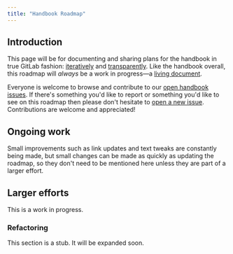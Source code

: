 ```yaml
---
title: "Handbook Roadmap"
---
```


## Introduction

This page will be for documenting and sharing plans for the handbook in true GitLab fashion: [iteratively](/handbook/values/#iteration) and [transparently](/handbook/values/#transparency). Like the handbook overall, this roadmap will *always* be a work in progress—a [living document](https://en.wikipedia.org/wiki/Living_document).

Everyone is welcome to browse and contribute to our [open handbook issues](https://gitlab.com/gitlab-com/www-gitlab-com/issues?scope=all&utf8=%E2%9C%93&state=opened&label_name[]=handbook). If there's something you'd like to report or something you'd like to see on this roadmap then please don't hesitate to [open a new issue](https://gitlab.com/gitlab-com/www-gitlab-com/issues/new?issue). Contributions are welcome and appreciated!

## Ongoing work

Small improvements such as link updates and text tweaks are constantly being made, but small changes can be made as quickly as updating the roadmap, so they don't need to be mentioned here unless they are part of a larger effort.

## Larger efforts

This is a work in progress.

### Refactoring

This section is a stub. It will be expanded soon.
